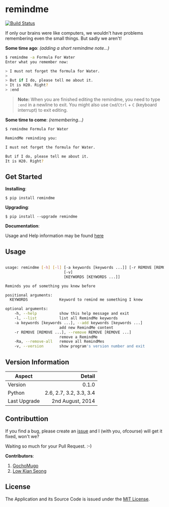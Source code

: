 remindme
========

[![Build Status](https://travis-ci.org/GochoMugo/remindme.svg?branch=master)](https://travis-ci.org/GochoMugo/remindme)

If only our brains were like computers, we wouldn't have problems remembering even the small things. But sadly we aren't!

**Some time ago**: *(adding a short remindme note...)*

```bash
$ remindme -a Formula For Water
Enter what you remember now:

> I must not forget the formula for Water.
>
> But if I do, please tell me about it.
> It is H20. Right?
> :end

```

> **Note:** When you are finished editing the remindme, you need to type `:end` in a newline to exit. You might also use `Cmd`/`Ctrl` + `C` (keyboard interrupt) to exit editing.

**Some time to come**: *(remembering...)*

```bash
$ remindme Formula For Water

RemindMe reminding you:

I must not forget the formula for Water.

But if I do, please tell me about it.
It is H20. Right?

```

## Get Started ##

**Installing**:

`$ pip install remindme`

**Upgrading**:

`$ pip install --upgrade remindme`

**Documentation**:

Usage and Help information may be found [here][gh-pages]

## Usage ##

```bash

usage: remindme [-h] [-l] [-a keywords [keywords ...]] [-r REMOVE [REMOVE ...]]
                          [-v]
                          [KEYWORDS [KEYWORDS ...]]

Reminds you of something you knew before

positional arguments:
  KEYWORDS              Keyword to remind me something I knew

optional arguments:
    -h, --help          show this help message and exit
    -l, --list          list all RemindMe keywords
    -a keywords [keywords ...], --add keywords [keywords ...]
                        add new RemindMe content
    -r REMOVE [REMOVE ...], --remove REMOVE [REMOVE ...]
                        remove a RemindMe
    -Ra, --remove-all   remove all RemindMes
    -v, --version       show program's version number and exit

```

## Version Information ##

|Aspect|Detail|
|-------|------:|
|Version| 0.1.0|
|Python|2.6, 2.7, 3.2, 3.3, 3.4|
|Last Upgrade|2nd August, 2014|

## Contributtion ##

If you find a bug, please create an [issue][issues] and I (with you, ofcourse) will get it fixed, won't we?

Waiting so much for your Pull Request. :-)

**Contributors**:

1. [GochoMugo](https://github.com/GochoMugo)
2. [Low Kian Seong](https://github.com/lowks)

## License ##

The Application and its Source Code is issued under the [MIT License].


[gh-pages]:https://gochomugo.github.io/remindme "Remindme Home page"
[issues]:https://github.com/GochoMugo/remindme/issues "Create an Issue"
[MIT License]:https://github.com/GochoMugo/remindme/blob/master/LICENSE "MIT License"
